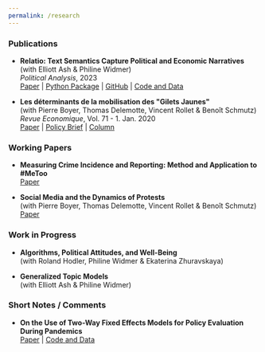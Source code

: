 ```yaml
---
permalink: /research
---
```


### Publications

- **Relatio: Text Semantics Capture Political and Economic Narratives** \
(with Elliott Ash & Philine Widmer) \
*Political Analysis*, 2023 \
[Paper](https://www.cambridge.org/core/journals/political-analysis/article/relatio-text-semantics-capture-political-and-economic-narratives/E72C0482A44C9A817E381B394A73E2D6) | [Python Package](https://pypi.org/project/relatio/) | [GitHub](https://github.com/relatio-nlp/relatio/tree/relatio-v0.3) | [Code and Data](https://dataverse.harvard.edu/dataset.xhtml?persistentId=doi:10.7910/DVN/3BRWKK&faces-redirect=true)

- **Les déterminants de la mobilisation des "Gilets Jaunes"** \
(with Pierre Boyer, Thomas Delemotte, Vincent Rollet & Benoît Schmutz) \
*Revue Economique*, Vol. 71 - 1. Jan. 2020  \
[Paper](https://www.cairn.info/revue-economique-2020-1-page-109.htm) | [Policy Brief](https://www.lemonde.fr/idees/article/2019/11/15/entre-facebook-et-le-rond-point-la-double-originalite-du-mouvement-des-gilets-jaunes_6019218_3232.html#xtor=AL-32280270) | [Column](https://www.lemonde.fr/idees/article/2019/11/15/entre-facebook-et-le-rond-point-la-double-originalite-du-mouvement-des-gilets-jaunes_6019218_3232.html#xtor=AL-32280270)

### Working Papers

- **Measuring Crime Incidence and Reporting: Method and Application to #MeToo** \
[Paper](https://www.dropbox.com/s/jepq64dfauyo1t6/metoo_crime_v6.pdf?dl=0)

- **Social Media and the Dynamics of Protests** \
(with Pierre Boyer, Thomas Delemotte, Vincent Rollet & Benoît Schmutz) \
[Paper](https://www.cesifo.org/en/publications/2020/working-paper/social-media-and-dynamics-protests)

### Work in Progress

- **Algorithms, Political Attitudes, and Well-Being** \
(with Roland Hodler, Philine Widmer & Ekaterina Zhuravskaya)

- **Generalized Topic Models** \
(with Elliott Ash & Philine Widmer)

### Short Notes / Comments

- **On the Use of Two-Way Fixed Effects Models for Policy Evaluation During Pandemics** \
[Paper](https://www.dropbox.com/s/gpofsuuc369hzx6/On_the_Use_of_Two_Way_Fixed_Effects_Models_for_Policy_Evaluation_During_Pandemics.pdf?dl=0) | [Code and Data](https://gitlab.com/germain.gauthier/covid-two-way-fixed-effects.git) 
